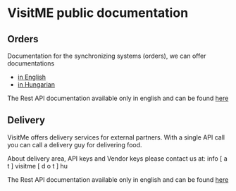 VisitME public documentation
===

Orders
---

Documentation for the synchronizing systems (orders), we can offer documentations

- [in English](DOCUMENTATION-EN.md)
- [in Hungarian](DOCUMENTATION-HU.md)

The Rest API documentation available only in english and can be found [here](openapi/api-documentation.yaml)

Delivery
---

VisitMe offers delivery services for external partners. With a single API call you can call a delivery guy for delivering food.

About delivery area, API keys and Vendor keys please contact us at: info [ a t ] visitme [ d o t ] hu

The Rest API documentation available only in english and can be found [here](openapi/delivery-documentation.yaml)
